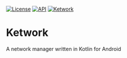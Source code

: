 [![License](https://img.shields.io/badge/License-Apache%202.0-blue.svg)](https://opensource.org/licenses/Apache-2.0) [![API](https://img.shields.io/badge/API-23%2B-brightgreen.svg?style=flat)](https://android-arsenal.com/api?level=23) [![Ketwork](https://jitpack.io/v/Gondolav/ketwork.svg)](https://jitpack.io/#Gondolav/ketwork)

# Ketwork
A network manager written in Kotlin for Android
